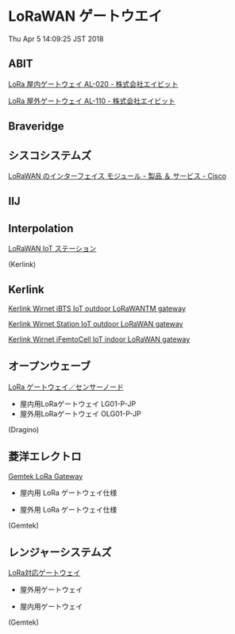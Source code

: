 LoRaWAN ゲートウエイ
===================

Thu Apr  5 14:09:25 JST 2018

## ABIT

[LoRa 屋内ゲートウェイ AL-020 - 株式会社エイビット](http://www.abit.co.jp/products/al020/)

[LoRa 屋外ゲートウェイ AL-110 - 株式会社エイビット](http://www.abit.co.jp/products/al110/)

## Braveridge

## シスコシステムズ

[LoRaWAN のインターフェイス モジュール - 製品 ＆ サービス - Cisco](https://www.cisco.com/c/ja_jp/products/routers/wireless-gateway-lorawan/index.html)

## IIJ

## Interpolation

[LoRaWAN IoT ステーション](https://www.inter-polation.com/ja/products/kerlink-station-jp/)

(Kerlink)

## Kerlink

[Kerlink Wirnet iBTS IoT outdoor LoRaWANTM gateway](https://www.kerlink.com/product/wirnet-ibts/)

[Kerlink Wirnet Station IoT outdoor LoRaWAN gateway](https://www.kerlink.com/product/wirnet-station/)

[Kerlink Wirnet iFemtoCell IoT indoor LoRaWAN gateway](https://www.kerlink.com/product/wirnet-ifemtocell/)

## オープンウェーブ

[LoRa ゲートウェイ／センサーノード](http://www.openwave.co.jp/lorawan/)

- 屋内用LoRaゲートウェイ LG01-P-JP
- 屋外用LoRaゲートウェイ OLG01-P-JP

(Dragino)

## 菱洋エレクトロ

[Gemtek LoRa Gateway](http://www.ryoyo-web.jp/semi/detail_solution/1511869717-555435/)

- 屋内用 LoRa ゲートウェイ仕様

- 屋外用 LoRa ゲートウェイ仕様

(Gemtek)

## レンジャーシステムズ

[LoRa対応ゲートウェイ](http://www.ranger-systems.co.jp/iot/lorawan.html)

- 屋外用ゲートウェイ

- 屋内用ゲートウェイ

(Gemtek)
